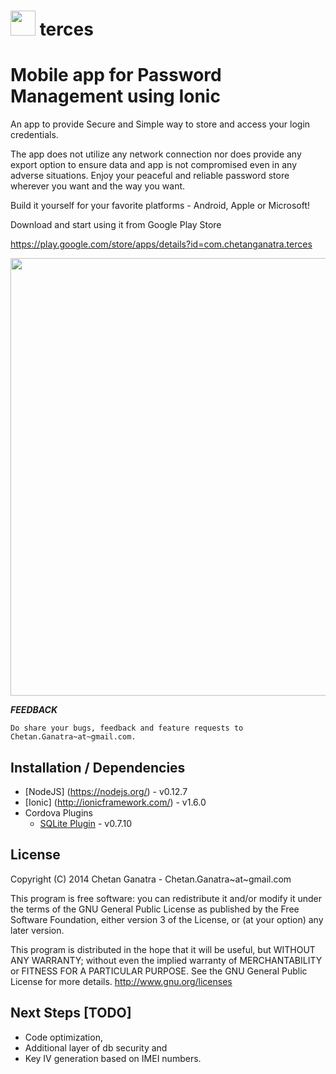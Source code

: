 <img src="https://github.com/chetanganatra/terces/blob/master/www/img/icon.png" width=40> terces 
======

Mobile app for Password Management using Ionic
==

An app to provide Secure and Simple way to store and access your login credentials. 

The app does not utilize any network connection nor does provide any export option to ensure data and app is not compromised even in any adverse situations. Enjoy your peaceful and reliable password store wherever you want and the way you want. 

Build it yourself for your favorite platforms - Android, Apple or Microsoft!

Download and start using it from Google Play Store

https://play.google.com/store/apps/details?id=com.chetanganatra.terces



<img src="https://github.com/chetanganatra/terces/blob/master/www/img/Usage.png" width=700>



***FEEDBACK***

	Do share your bugs, feedback and feature requests to Chetan.Ganatra~at~gmail.com.

**Installation / Dependencies**
--
* [NodeJS] (https://nodejs.org/) - v0.12.7
* [Ionic] (http://ionicframework.com/) - v1.6.0
* Cordova Plugins 
	- [SQLite Plugin](https://github.com/litehelpers/Cordova-sqlite-storage) - v0.7.10 

**License**
--
Copyright (C) 2014 Chetan Ganatra - Chetan.Ganatra~at~gmail.com

This program is free software: you can redistribute it and/or modify
it under the terms of the GNU General Public License as published by
the Free Software Foundation, either version 3 of the License, or
(at your option) any later version.

This program is distributed in the hope that it will be useful,
but WITHOUT ANY WARRANTY; without even the implied warranty of
MERCHANTABILITY or FITNESS FOR A PARTICULAR PURPOSE.  See the
GNU General Public License for more details. <http://www.gnu.org/licenses>


**Next Steps [TODO]**
--
* Code optimization, 
* Additional layer of db security and 
* Key IV generation based on IMEI numbers.


